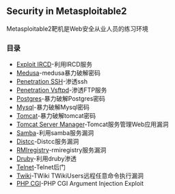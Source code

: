## Security in Metasploitable2
Metasploitable2靶机是Web安全从业人员的练习环境

### 目录

- [Exploit IRCD](Linux-Ubuntu8.04-ircd-exploit.md)-利用IRCD服务
- [Medusa](Linux-Ubuntu8.04-violence-ssh.md)-medusa暴力破解密码
- [Penetration SSH](Linux-Ubuntu8.04-penetration-ssh.md)-渗透ssh
- [Penetration Vsftpd](Linux-Ubuntu8.04-penetration-ftp.md)-渗透FTP服务
- [Postgres](Linux-Ubuntu8.04-Postgres-weakPasswd.md)-暴力破解Postgres密码
- [Mysql](Linux-Ubuntu8.04-Mysql-weakPasswd.md)-暴力破解Mysql密码
- [Tomcat](Linux-Ubuntu8.04-Tomcat-weakPasswd.md)-暴力破解tomcat密码
- [Tomcat Server Manager](Linux-Ubuntu8.04-Tomcat-manager.md)-Tomcat服务管理Web应用漏洞
- [Samba](Linux-Ubuntu8.04-Samba.md)-利用samba服务漏洞
- [Distcc](Linux-Ubuntu8.04-Distcc.md)-Distcc服务漏洞
- [RMIregistry](Linux-Ubuntu8.04-rmiregistry.md)-rmiregistry服务漏洞
- [Druby](Linux-Ubuntu8.04-druby.md)-利用druby渗透  
- [Telnet](Linux-Ubuntu8.04-telnet.md)-Telnet后门
- [Twiki](Linux-Ubuntu8.04-twiki-TWikiUsers.md)-TWiki TWikiUsers远程任意命令执行漏洞
- [PHP CGI](Linux-Ubuntu8.04-php-cgi.md)-PHP CGI Argument Injection Exploit